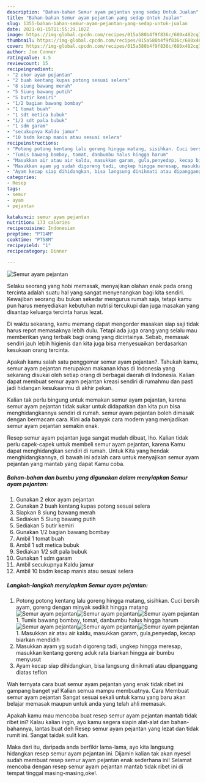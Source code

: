 ```yaml
---
description: "Bahan-bahan Semur ayam pejantan yang sedap Untuk Jualan"
title: "Bahan-bahan Semur ayam pejantan yang sedap Untuk Jualan"
slug: 1355-bahan-bahan-semur-ayam-pejantan-yang-sedap-untuk-jualan
date: 2021-01-15T11:55:29.102Z
image: https://img-global.cpcdn.com/recipes/015a580b4f9f836c/680x482cq70/semur-ayam-pejantan-foto-resep-utama.jpg
thumbnail: https://img-global.cpcdn.com/recipes/015a580b4f9f836c/680x482cq70/semur-ayam-pejantan-foto-resep-utama.jpg
cover: https://img-global.cpcdn.com/recipes/015a580b4f9f836c/680x482cq70/semur-ayam-pejantan-foto-resep-utama.jpg
author: Joe Conner
ratingvalue: 4.5
reviewcount: 15
recipeingredient:
- "2 ekor ayam pejantan"
- "2 buah kentang kupas potong sesuai selera"
- "8 siung bawang merah"
- "5 Siung bawang putih"
- "5 butir kemiri"
- "1/2 bagian bawang bombay"
- "1 tomat buah"
- "1 sdt metica bubuk"
- "1/2 sdt pala bubuk"
- "1 sdm garam"
- "secukupnya Kaldu jamur"
- "10 bsdm kecap manis atau sesuai selera"
recipeinstructions:
- "Potong potong kentang lalu goreng hingga matang, sisihkan. Cuci bersih ayam, goreng dengan minyak sedikit hingga matang"
- "Tumis bawang bombay, tomat, danbumbu halus hingga harum"
- "Masukkan air atau air kaldu, masukkan garam, gula,penyedap, kecap biarkan mendidih"
- "Masukkan ayam yg sudah digoreng tadi, ungkep hingga meresap, masukkan kentang goreng aduk rata biarkan hingga air bumbu menyusut"
- "Ayam kecap siap dihidangkan, bisa langsung dinikmati atau dipanggang diatas teflon"
categories:
- Resep
tags:
- semur
- ayam
- pejantan

katakunci: semur ayam pejantan 
nutrition: 173 calories
recipecuisine: Indonesian
preptime: "PT14M"
cooktime: "PT58M"
recipeyield: "1"
recipecategory: Dinner

---
```



![Semur ayam pejantan](https://img-global.cpcdn.com/recipes/015a580b4f9f836c/680x482cq70/semur-ayam-pejantan-foto-resep-utama.jpg)

Selaku seorang yang hobi memasak, menyajikan olahan enak pada orang tercinta adalah suatu hal yang sangat menyenangkan bagi kita sendiri. Kewajiban seorang ibu bukan sekedar mengurus rumah saja, tetapi kamu pun harus menyediakan kebutuhan nutrisi tercukupi dan juga masakan yang disantap keluarga tercinta harus lezat.

Di waktu  sekarang, kamu memang dapat mengorder masakan siap saji tidak harus repot memasaknya lebih dulu. Tetapi ada juga orang yang selalu mau memberikan yang terbaik bagi orang yang dicintainya. Sebab, memasak sendiri jauh lebih higienis dan kita juga bisa menyesuaikan berdasarkan kesukaan orang tercinta. 



Apakah kamu salah satu penggemar semur ayam pejantan?. Tahukah kamu, semur ayam pejantan merupakan makanan khas di Indonesia yang sekarang disukai oleh setiap orang di berbagai daerah di Indonesia. Kalian dapat membuat semur ayam pejantan kreasi sendiri di rumahmu dan pasti jadi hidangan kesukaanmu di akhir pekan.

Kalian tak perlu bingung untuk memakan semur ayam pejantan, karena semur ayam pejantan tidak sukar untuk didapatkan dan kita pun bisa menghidangkannya sendiri di rumah. semur ayam pejantan boleh dimasak dengan bermacam cara. Kini ada banyak cara modern yang menjadikan semur ayam pejantan semakin enak.

Resep semur ayam pejantan juga sangat mudah dibuat, lho. Kalian tidak perlu capek-capek untuk membeli semur ayam pejantan, karena Kamu dapat menghidangkan sendiri di rumah. Untuk Kita yang hendak menghidangkannya, di bawah ini adalah cara untuk menyajikan semur ayam pejantan yang mantab yang dapat Kamu coba.

<!--inarticleads1-->

##### Bahan-bahan dan bumbu yang digunakan dalam menyiapkan Semur ayam pejantan:

1. Gunakan 2 ekor ayam pejantan
1. Gunakan 2 buah kentang kupas potong sesuai selera
1. Siapkan 8 siung bawang merah
1. Sediakan 5 Siung bawang putih
1. Sediakan 5 butir kemiri
1. Gunakan 1/2 bagian bawang bombay
1. Ambil 1 tomat buah
1. Ambil 1 sdt metica bubuk
1. Sediakan 1/2 sdt pala bubuk
1. Gunakan 1 sdm garam
1. Ambil secukupnya Kaldu jamur
1. Ambil 10 bsdm kecap manis atau sesuai selera




<!--inarticleads2-->

##### Langkah-langkah menyiapkan Semur ayam pejantan:

1. Potong potong kentang lalu goreng hingga matang, sisihkan. Cuci bersih ayam, goreng dengan minyak sedikit hingga matang
<img src="https://img-global.cpcdn.com/steps/32f933071131af55/160x128cq70/semur-ayam-pejantan-langkah-memasak-1-foto.jpg" alt="Semur ayam pejantan"><img src="https://img-global.cpcdn.com/steps/43e5905d08f629a8/160x128cq70/semur-ayam-pejantan-langkah-memasak-1-foto.jpg" alt="Semur ayam pejantan"><img src="https://img-global.cpcdn.com/steps/44b88a946a5b526f/160x128cq70/semur-ayam-pejantan-langkah-memasak-1-foto.jpg" alt="Semur ayam pejantan">1. Tumis bawang bombay, tomat, danbumbu halus hingga harum
<img src="https://img-global.cpcdn.com/steps/af19a3ccaad2c397/160x128cq70/semur-ayam-pejantan-langkah-memasak-2-foto.jpg" alt="Semur ayam pejantan"><img src="https://img-global.cpcdn.com/steps/6eea91fad4371c85/160x128cq70/semur-ayam-pejantan-langkah-memasak-2-foto.jpg" alt="Semur ayam pejantan"><img src="https://img-global.cpcdn.com/steps/57f4b41aed7507eb/160x128cq70/semur-ayam-pejantan-langkah-memasak-2-foto.jpg" alt="Semur ayam pejantan">1. Masukkan air atau air kaldu, masukkan garam, gula,penyedap, kecap biarkan mendidih
1. Masukkan ayam yg sudah digoreng tadi, ungkep hingga meresap, masukkan kentang goreng aduk rata biarkan hingga air bumbu menyusut
1. Ayam kecap siap dihidangkan, bisa langsung dinikmati atau dipanggang diatas teflon




Wah ternyata cara buat semur ayam pejantan yang enak tidak ribet ini gampang banget ya! Kalian semua mampu membuatnya. Cara Membuat semur ayam pejantan Sangat sesuai sekali untuk kamu yang baru akan belajar memasak maupun untuk anda yang telah ahli memasak.

Apakah kamu mau mencoba buat resep semur ayam pejantan mantab tidak ribet ini? Kalau kalian ingin, ayo kamu segera siapin alat-alat dan bahan-bahannya, lantas buat deh Resep semur ayam pejantan yang lezat dan tidak rumit ini. Sangat taidak sulit kan. 

Maka dari itu, daripada anda berfikir lama-lama, ayo kita langsung hidangkan resep semur ayam pejantan ini. Dijamin kalian tak akan nyesel sudah membuat resep semur ayam pejantan enak sederhana ini! Selamat mencoba dengan resep semur ayam pejantan mantab tidak ribet ini di tempat tinggal masing-masing,oke!.

